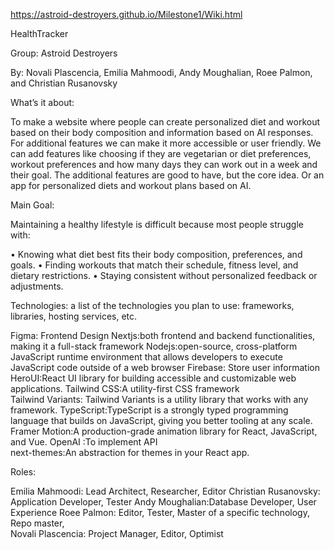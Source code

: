 https://astroid-destroyers.github.io/Milestone1/Wiki.html

HealthTracker

Group: Astroid Destroyers

By: Novali Plascencia, Emilia Mahmoodi, Andy Moughalian, Roee Palmon, and Christian Rusanovsky

What’s it about:

To make a website where people can create personalized diet and workout based on their body composition and information based on AI responses. For additional features we can make it more accessible or user friendly. We can add features like choosing if they are vegetarian or diet preferences, workout preferences and how many days they can work out in a week and their goal. The additional features are good to have, but the core idea. Or an app for personalized diets and workout plans based on AI.

Main Goal:

Maintaining a healthy lifestyle is difficult because most people struggle with:

   • Knowing what diet best fits their body composition, preferences, and goals. 
   • Finding workouts that match their schedule, fitness level, and dietary restrictions. 
   • Staying consistent without personalized feedback or adjustments.


Technologies: a list of the technologies you plan to use: frameworks, libraries, hosting services, etc.


Figma: Frontend Design
Nextjs:both frontend and backend functionalities, making it a full-stack framework 
Nodejs:open-source, cross-platform JavaScript runtime environment that allows developers to execute JavaScript code outside of a web browser 
Firebase: Store user information  
HeroUI:React UI library for building accessible and customizable web applications. 
Tailwind CSS:A utility-first CSS framework  
Tailwind Variants: Tailwind Variants is a utility library that works with any framework. 
TypeScript:TypeScript is a strongly typed programming language that builds on JavaScript, giving you better tooling at any scale. 
Framer Motion:A production-grade animation library for React, JavaScript, and Vue. 
OpenAI :To implement API  
next-themes:An abstraction for themes in your React app.




Roles:

Emilia Mahmoodi: Lead Architect, Researcher, Editor
Christian Rusanovsky: Application Developer, Tester
Andy Moughalian:Database Developer, User Experience 
Roee Palmon: Editor, Tester, Master of a specific technology, Repo master,  
Novali Plascencia: Project Manager, Editor, Optimist




